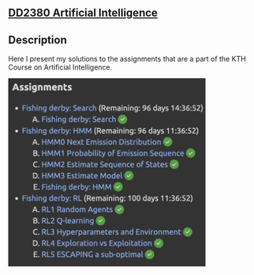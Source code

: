 ## [DD2380 Artificial Intelligence](https://www.kth.se/student/kurser/kurs/DD2380?l=en)
## Description
Here I present my solutions to the assignments that are a part of the KTH Course on Artificial Intelligence.

<img src="./rsc/Assignments.png" alt="assignments" width="400"/>
